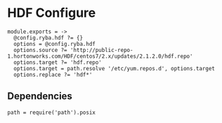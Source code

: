 
# HDF Configure

    module.exports = ->
      @config.ryba.hdf ?= {}
      options = @config.ryba.hdf
      options.source ?= 'http://public-repo-1.hortonworks.com/HDF/centos7/2.x/updates/2.1.2.0/hdf.repo'
      options.target ?= 'hdf.repo'
      options.target = path.resolve '/etc/yum.repos.d', options.target
      options.replace ?= 'hdf*'

## Dependencies

    path = require('path').posix
